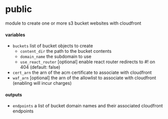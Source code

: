 # public
module to create one or more s3 bucket websites with cloudfront

#### variables
* `buckets` list of bucket objects to create
  * `content_dir` the path to the bucket contents
  * `domain_name` the subdomain to use
  * `use_react_router` [optional] enable react router redirects to #! on 404 (default: false)
* `cert_arn` the arn of the acm certificate to associate with cloudfront
* `waf_arn` [optional] the arn of the allowlist to associate with cloudfront (enabling will incur charges)

#### outputs
* `endpoints` a list of bucket domain names and their associated cloudfront endpoints

